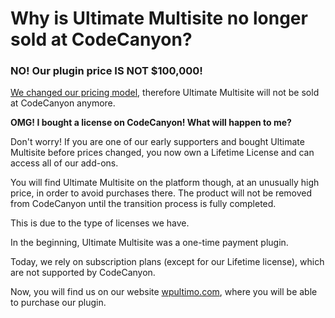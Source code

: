 # Why is Ultimate Multisite no longer sold at CodeCanyon?

### NO! Our plugin price IS NOT $100,000!

[We changed our pricing model](https://wpultimo.com/wp-ultimo-1-9-0-is-out-domain-reseller-integration-with-opensrs-new-pricing-structure-and-development-roadmap-strategy-for-2-0-features/), therefore Ultimate Multisite will not be sold at CodeCanyon anymore.

**OMG! I bought a license on CodeCanyon! What will happen to me?**

Don't worry! If you are one of our early supporters and bought Ultimate Multisite before prices changed, you now own a Lifetime License and can access all of our add-ons.

You will find Ultimate Multisite on the platform though, at an unusually high price, in order to avoid purchases there. The product will not be removed from CodeCanyon until the transition process is fully completed.

This is due to the type of licenses we have.

In the beginning, Ultimate Multisite was a one-time payment plugin.

Today, we rely on subscription plans (except for our Lifetime license), which are not supported by CodeCanyon.

Now, you will find us on our website [wpultimo.com](http://wpultimo.com), where you will be able to purchase our plugin.
